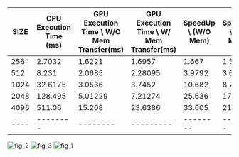 |SIZE| CPU Execution Time (ms) | GPU Execution Time \\ W/O Mem Transfer(ms) |GPU Execution Time \\ W/ Mem Transfer(ms) | SpeedUp \\ (W/O Mem) | SpeedUp \\ (W/ Mem) | Throughput \\ (GB/s)|
|----|-------------------------|-----------------------------------------|----------------------------------------|-------------------|------------------|------------------|
|256|2.7032| 1.6221 | 1.6957| 1.667 | 1.594 | 3.61837|
|512|8.231| 2.0685 | 2.28095 | 3.9792 | 3.609 | 4.9762|
|1024| 32.6175 | 3.0536 | 3.7452 | 10.682 | 8.709 | 6.0126|
|2048| 128.495 | 5.01229 | 7.21274 | 25.636 | 17.82 | 7.639|
|4096| 511.06 | 15.208 | 23.6386 | 33.605 | 21.62 | 7.9674 |
|----|--------|--------|---------|--------|-------|--------|

![fig_2](https://user-images.githubusercontent.com/84815326/219904607-a2dfc731-059d-40cb-b5ae-cdb352cdbb63.png)
![fig_3](https://user-images.githubusercontent.com/84815326/219904608-98cef89c-9901-427d-a376-822faf7315c8.png)
![fig_1](https://user-images.githubusercontent.com/84815326/219904609-54185a74-b9aa-44e1-8142-e6937c868614.png)
